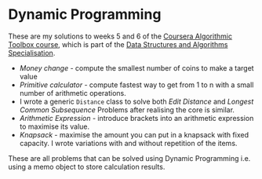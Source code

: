 # Dynamic Programming

These are my solutions to weeks 5 and 6 of the [Coursera Algorithmic Toolbox course](https://www.coursera.org/learn/algorithmic-toolbox), which is part of the [Data Structures and Algorithms Specialisation](https://www.coursera.org/specializations/data-structures-algorithms).

* _Money change_ - compute the smallest number of coins to make a target value
* _Primitive calculator_ - compute fastest way to get from 1 to n with a small number of arithmetic operations.
* I wrote a generic `Distance` class to solve both _Edit Distance_ and _Longest Common Subsequence_ Problems after realising the core is similar.
* _Arithmetic Expression_ - introduce brackets into an arithmetic expression to maximise its value.
* _Knapsack_ - maximise the amount you can put in a knapsack with fixed capacity. I wrote variations with and without repetition of the items.

These are all problems that can be solved using Dynamic Programming i.e. using a memo object to store calculation results.  
